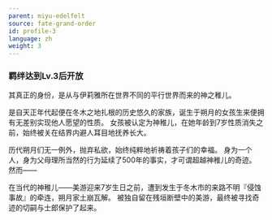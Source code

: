 ```yaml
---
parent: miyu-edelfelt
source: fate-grand-order
id: profile-3
language: zh
weight: 3
---
```


### 羁绊达到Lv.3后开放

其真正的身份，是从与伊莉雅所在世界不同的平行世界而来的神之稚儿。

是自天正年代起便在冬木之地扎根的历史悠久的家族，诞生于朔月的女孩生来便拥有无差别实现他人愿望的性质。
女孩被认定为神稚儿，在她年龄到7岁性质消失之前，始终被关在结界内避人耳目地抚养长大。

历代朔月们无一例外，抛弃私欲，始终纯粹地祈祷着孩子们的幸福。
身为一个人，身为父母理所当然的行为延续了500年的事实，才可谓超越神稚儿的奇迹。
然而——

在当代的神稚儿——美游迎来7岁生日之前，遭到发生于冬木市的来路不明『侵蚀事故』的牵连，朔月家土崩瓦解。
被独自留在残垣断壁中的美游，最终被寻找奇迹的切嗣与士郎保护了起来。
